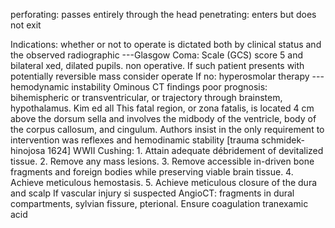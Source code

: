 perforating: passes entirely through the head
penetrating: enters but does not exit


Indications:
	whether or not to operate is dictated both by  clinical status and the observed radiographic
	---Glasgow Coma: Scale (GCS) score 5 and bilateral xed, dilated pupils. non operative.
	If such patient presents with potentially reversible mass consider operate
	If no: hyperosmolar therapy
	--- hemodynamic instability
	Ominous CT findings poor prognosis: bihemispheric or transventricular, or trajectory through brainstem, hypothalamus.
		Kim ed all This fatal region, or zona fatalis, is located 4 cm above the dorsum sella and involves the midbody of the ventricle, body of the corpus callosum, and cingulum. Authors insist in the only requirement to intervention was reflexes and hemodinamic stability  [trauma schmidek- hinojosa 1624]
		WWII Cushing: 1. Attain adequate débridement of devitalized tissue. 2. Remove any mass lesions. 3. Remove accessible in-driven bone fragments and foreign bodies while preserving viable brain tissue. 4. Achieve meticulous hemostasis. 5. Achieve meticulous closure of the dura and scalp
If vascular injury si suspected AngioCT: fragments in dural compartments, sylvian fissure, pterional.
Ensure coagulation tranexamic acid

